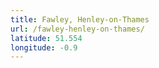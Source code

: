 ```yaml
---
title: Fawley, Henley-on-Thames
url: /fawley-henley-on-thames/
latitude: 51.554
longitude: -0.9
---
```

